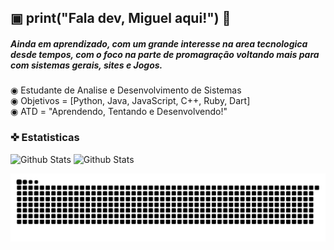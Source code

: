 ## ▣ print("Fala dev, Miguel aqui!") 👋

##### Ainda em aprendizado, com um grande interesse na area tecnologica desde tempos, com o foco na parte de promagração voltando mais para com sistemas gerais, sites e Jogos.  

◉ Estudante de Analise e Desenvolvimento de Sistemas <br>
◉ Objetivos = [Python, Java, JavaScript, C++, Ruby, Dart] <br>
◉ ATD = "Aprendendo, Tentando e Desenvolvendo!" 


### ✜ Estatisticas
<p>
  <img
    alt = "Github Stats"]
    height = "195"
    src = "https://github-readme-stats.vercel.app/api?username=MiguelMHNQ&show_icons=true&theme=radical&include_all_commits=true&locale=pt-br" 
  />
  <img
    alt = "Github Stats"
    height = "195"
    src = "https://github-readme-stats.vercel.app/api/top-langs/?username=anuraghazra&include_all_commits=true&theme=radical&layout=compact"
  />
</p>
<picture align = "center">
  <source media = "(prefers-color-scheme: dark)" srcset="https://raw.githubusercontent.com/HavilahSantosP/HavilahSantosP/output/github-contribution-grid-snake-dark.svg">
  <source media = "(prefers-color-scheme: light)" srcset="https://raw.githubusercontent.com/HavilahSantosP/HavilahSantosP/output/github-contribution-grid-snake-dark.svg">
  <img 
    align = "left"
    alt = "github contribution grid snake animation" 
    src = "https://raw.githubusercontent.com/MiguelMHNQ/MiguelMHNQ/output/github-contribution-grid-snake.svg">
</picture>
